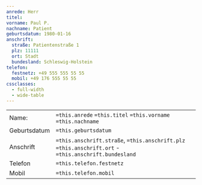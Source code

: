 ```yaml
---
anrede: Herr
titel: 
vorname: Paul P.
nachname: Patient
geburtsdatum: 1980-01-16
anschrift:
  straße: Patientenstraße 1
  plz: 11111
  ort: Stadt
  bundesland: Schleswig-Holstein
telefon:
  festnetz: +49 555 555 55 55
  mobil: +49 176 555 55 55
cssclasses:
  - full-width
  - wide-table
---
```


|              |                                                                                                      |
| ------------ | ---------------------------------------------------------------------------------------------------- |
| Name:        | `=this.anrede` `=this.titel` `=this.vorname` `=this.nachname`                                        |
| Geburtsdatum | `=this.geburtsdatum`                                                                                 |
| Anschrift    | `=this.anschrift.straße`, `=this.anschrift.plz` `=this.anschrift.ort` - `=this.anschrift.bundesland` | 
| Telefon      | `=this.telefon.festnetz`                                                                             |
| Mobil        | `=this.telefon.mobil`                                                                                |
